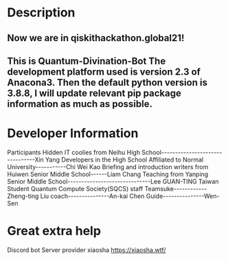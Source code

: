 # Description
Now we are in qiskithackathon.global21!
---------------  
This is Quantum-Divination-Bot 
The development platform used is version 2.3 of Anacona3.
Then the default python version is 3.8.8,
I will update relevant pip package information as much as possible.
---------------  
# Developer Information
Participants
Hidden IT coolies from Neihu High School--------------------------------Xin Yang
Developers in the High School Affiliated to Normal University-----------Chi Wei Kao
Briefing and introduction writers from Huiwen Senior Middle School------Liam Chang 
Teaching from Yanping Senior Middle School------------------------------Lee GUAN-TING
Taiwan Student Quantum Compute Society(SQCS) staff
Teamsuke------------Zheng-ting Liu
coach---------------An-kai Chen 
Guide---------------Wen-Sen
 # Great extra help
Discord bot Server provider xiaosha 
https://xiaosha.wtf/
